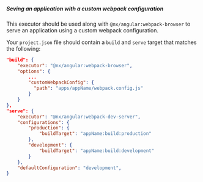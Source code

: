 ##### Seving an application with a custom webpack configuration

This executor should be used along with `@nx/angular:webpack-browser` to serve an application using a custom webpack configuration.

Your `project.json` file should contain a `build` and `serve` target that matches the following:

```json
"build": {
    "executor": "@nx/angular:webpack-browser",
    "options": {
        ...
        "customWebpackConfig": {
          "path": "apps/appName/webpack.config.js"
        }
    }
},
"serve": {
    "executor": "@nx/angular:webpack-dev-server",
    "configurations": {
        "production": {
            "buildTarget": "appName:build:production"
        },
        "development": {
            "buildTarget": "appName:build:development"
        }
    },
    "defaultConfiguration": "development",
}
```
